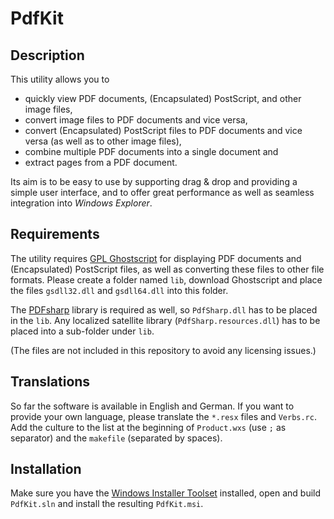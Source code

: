 PdfKit
======


Description
-----------
This utility allows you to

- quickly view PDF documents, (Encapsulated) PostScript, and other image files,
- convert image files to PDF documents and vice versa,
- convert (Encapsulated) PostScript files to PDF documents and vice versa
  (as well as to other image files),
- combine multiple PDF documents into a single document and
- extract pages from a PDF document.

Its aim is to be easy to use by supporting drag & drop and providing a simple
user interface, and to offer great performance as well as seamless integration
into *Windows Explorer*.


Requirements
------------
The utility requires [GPL Ghostscript](https://github.com/ArtifexSoftware/ghostpdl-downloads/releases/)
for displaying PDF documents and (Encapsulated) PostScript files, as well as
converting these files to other file formats.
Please create a folder named `lib`, download Ghostscript and place the files
`gsdll32.dll` and `gsdll64.dll` into this folder.

The [PDFsharp](https://www.nuget.org/packages/PDFsharp) library is required as
well, so `PdfSharp.dll` has to be placed in the `lib`. Any localized satellite
library (`PdfSharp.resources.dll`) has to be placed into a sub-folder under
`lib`.

(The files are not included in this repository to avoid any licensing issues.)


Translations
------------
So far the software is available in English and German. If you want to
provide your own language, please translate the `*.resx` files and `Verbs.rc`.
Add the culture to the list at the beginning of `Product.wxs` (use `;` as
separator) and the `makefile` (separated by spaces).


Installation
------------
Make sure you have the [Windows Installer Toolset](http://wixtoolset.org/)
installed, open and build `PdfKit.sln` and install the resulting `PdfKit.msi`.
